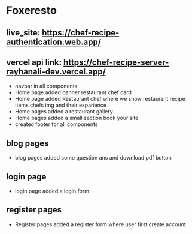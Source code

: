 # Foxeresto

## live_site: https://chef-recipe-authentication.web.app/

## vercel api link: https://chef-recipe-server-rayhanali-dev.vercel.app/

* navbar in all components
* Home page added banner restaurant chef card
* Home page added Restaurant chef where we show restaurant recipe items chefs img and their exparience
* Home pages added a restaurant gallery
* Home pages added a small section book your site
* created footer for all components

## blog pages

* blog pages added some question ans and download pdf button

## login page

* login page added a login form

## register pages

* Register pages added a register form where user first create account